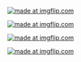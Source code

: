 
<a href="https://imgflip.com/gif/3pezip"><img src="https://i.imgflip.com/3pezip.gif" title="made at imgflip.com"/></a>

<a href="https://imgflip.com/gif/3pezgp"><img src="https://i.imgflip.com/3pezgp.gif" title="made at imgflip.com"/></a>

<a href="https://imgflip.com/gif/3peze2"><img src="https://i.imgflip.com/3peze2.gif" title="made at imgflip.com"/></a>

<a href="https://imgflip.com/gif/3pmdtq"><img src="https://i.imgflip.com/3pmdtq.gif" title="made at imgflip.com"/></a>
